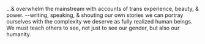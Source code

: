 ...& overwhelm the mainstream with accounts of trans experience, beauty, & power. --writing, speaking, & shouting our own stories we can portray ourselves with the complexity we deserve as fully realized human beings. We must teach others to see, not just to see our gender, but also our humanity.
